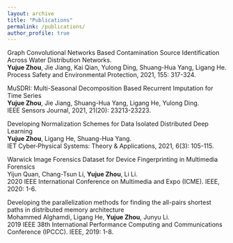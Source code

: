 ```yaml
---
layout: archive
title: "Publications"
permalink: /publications/
author_profile: true
---
```


Graph Convolutional Networks Based Contamination Source Identification Across Water Distribution Networks.  
**Yujue Zhou**, Jie Jiang, Kai Qian, Yulong Ding, Shuang-Hua Yang, Ligang He.  
Process Safety and Environmental Protection, 2021, 155: 317-324.

MuSDRI: Multi-Seasonal Decomposition Based Recurrent Imputation for Time Series  
**Yujue Zhou**, Jie Jiang, Shuang-Hua Yang, Ligang He, Yulong Ding.  
IEEE Sensors Journal, 2021, 21(20): 23213-23223.

Developing Normalization Schemes for Data Isolated Distributed Deep Learning  
**Yujue Zhou**, Ligang He, Shuang-Hua Yang.  
IET Cyber‐Physical Systems: Theory & Applications, 2021, 6(3): 105-115.  

Warwick Image Forensics Dataset for Device Fingerprinting in Multimedia Forensics  
Yijun Quan, Chang-Tsun Li, **Yujue Zhou**, Li Li.  
2020 IEEE International Conference on Multimedia and Expo (ICME). IEEE, 2020: 1-6.

Developing the parallelization methods for finding the all-pairs shortest paths in distributed memory architecture  
Mohammed Alghamdi, Ligang He, **Yujue Zhou**, Junyu Li.  
2019 IEEE 38th International Performance Computing and Communications Conference (IPCCC). IEEE, 2019: 1-8.
